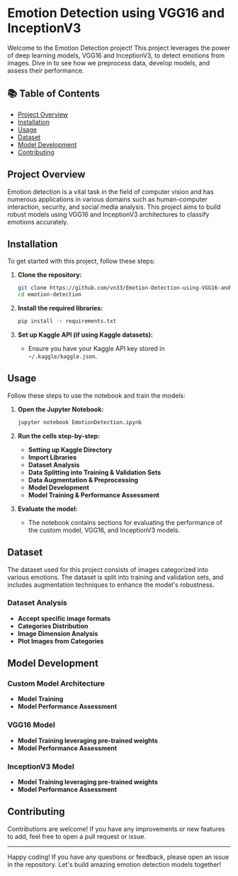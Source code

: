 # Emotion Detection using VGG16 and InceptionV3

Welcome to the Emotion Detection project! This project leverages the power of deep learning models, VGG16 and InceptionV3, to detect emotions from images. Dive in to see how we preprocess data, develop models, and assess their performance.

## 📚 Table of Contents
- [Project Overview](#project-overview)
- [Installation](#installation)
- [Usage](#usage)
- [Dataset](#dataset)
- [Model Development](#model-development)
- [Contributing](#contributing)

## Project Overview
Emotion detection is a vital task in the field of computer vision and has numerous applications in various domains such as human-computer interaction, security, and social media analysis. This project aims to build robust models using VGG16 and InceptionV3 architectures to classify emotions accurately.

## Installation
To get started with this project, follow these steps:

1. **Clone the repository:**
    ```sh
    git clone https://github.com/vn33/Emotion-Detection-using-VGG16-and-InceptionV3.git
    cd emotion-detection
    ```

2. **Install the required libraries:**
    ```sh
    pip install -r requirements.txt
    ```

3. **Set up Kaggle API (if using Kaggle datasets):**
    - Ensure you have your Kaggle API key stored in `~/.kaggle/kaggle.json`.

## Usage
Follow these steps to use the notebook and train the models:

1. **Open the Jupyter Notebook:**
    ```sh
    jupyter notebook EmotionDetection.ipynb
    ```

2. **Run the cells step-by-step:**
    - **Setting up Kaggle Directory**
    - **Import Libraries**
    - **Dataset Analysis**
    - **Data Splitting into Training & Validation Sets**
    - **Data Augmentation & Preprocessing**
    - **Model Development**
    - **Model Training & Performance Assessment**

3. **Evaluate the model:**
    - The notebook contains sections for evaluating the performance of the custom model, VGG16, and InceptionV3 models.

## Dataset
The dataset used for this project consists of images categorized into various emotions. The dataset is split into training and validation sets, and includes augmentation techniques to enhance the model's robustness.

### Dataset Analysis
- **Accept specific image formats**
- **Categories Distribution**
- **Image Dimension Analysis**
- **Plot Images from Categories**

## Model Development
### Custom Model Architecture
- **Model Training**
- **Model Performance Assessment**

### VGG16 Model
- **Model Training leveraging pre-trained weights**
- **Model Performance Assessment**

### InceptionV3 Model
- **Model Training leveraging pre-trained weights**
- **Model Performance Assessment**

## Contributing
Contributions are welcome! If you have any improvements or new features to add, feel free to open a pull request or issue.


---

Happy coding! If you have any questions or feedback, please open an issue in the repository. Let's build amazing emotion detection models together!
